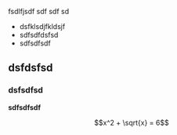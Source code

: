 fsdlfjsdf
sdf
sdf
sd

* dsfklsdjfkldsjf
* sdfsdfdsfsd
* sdfsdfsdf

## dsfdsfsd
### dsfsdfsd

__sdfsdfsdf__

$$x^2 + \sqrt{x} = 6$$
